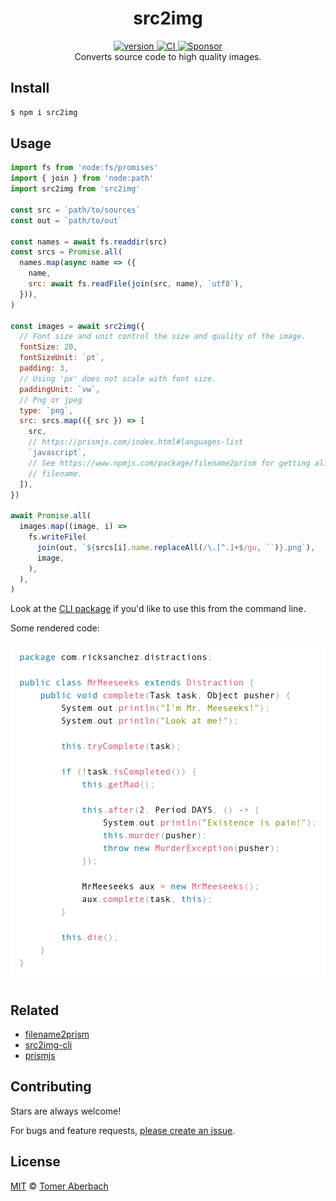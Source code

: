<h1 align="center">
  src2img
</h1>

<div align="center">
  <a href="https://npmjs.org/package/src2img">
    <img src="https://badgen.net/npm/v/src2img" alt="version" />
  </a>
  <a href="https://github.com/TomerAberbach/src2img/actions">
    <img src="https://github.com/TomerAberbach/src2img/workflows/CI/badge.svg" alt="CI" />
  </a>
  <a href="https://github.com/sponsors/TomerAberbach">
    <img src="https://img.shields.io/static/v1?label=Sponsor&message=%E2%9D%A4&logo=GitHub&color=%23fe8e86" alt="Sponsor">
  </a>
</div>

<div align="center">
  Converts source code to high quality images.
</div>

## Install

```sh
$ npm i src2img
```

## Usage

```js
import fs from 'node:fs/promises'
import { join } from 'node:path'
import src2img from 'src2img'

const src = `path/to/sources`
const out = `path/to/out`

const names = await fs.readdir(src)
const srcs = Promise.all(
  names.map(async name => ({
    name,
    src: await fs.readFile(join(src, name), `utf8`),
  })),
)

const images = await src2img({
  // Font size and unit control the size and quality of the image.
  fontSize: 20,
  fontSizeUnit: `pt`,
  padding: 3,
  // Using 'px' does not scale with font size.
  paddingUnit: `vw`,
  // Png or jpeg
  type: `png`,
  src: srcs.map(({ src }) => [
    src,
    // https://prismjs.com/index.html#languages-list
    `javascript`,
    // See https://www.npmjs.com/package/filename2prism for getting alias from
    // filename.
  ]),
})

await Promise.all(
  images.map((image, i) =>
    fs.writeFile(
      join(out, `${srcs[i].name.replaceAll(/\.[^.]+$/gu, ``)}.png`),
      image,
    ),
  ),
)
```

Look at the [CLI package](https://www.npmjs.com/package/src2img-cli) if you'd
like to use this from the command line.

Some rendered code:

![example](example.png)

## Related

- [filename2prism](https://www.npmjs.com/package/filename2prism)
- [src2img-cli](https://www.npmjs.com/package/src2img-cli)
- [prismjs](https://www.npmjs.com/package/prismjs)

## Contributing

Stars are always welcome!

For bugs and feature requests,
[please create an issue](https://github.com/TomerAberbach/src2img/issues/new).

## License

[MIT](https://github.com/TomerAberbach/src2img/blob/main/license) ©
[Tomer Aberbach](https://github.com/TomerAberbach)
